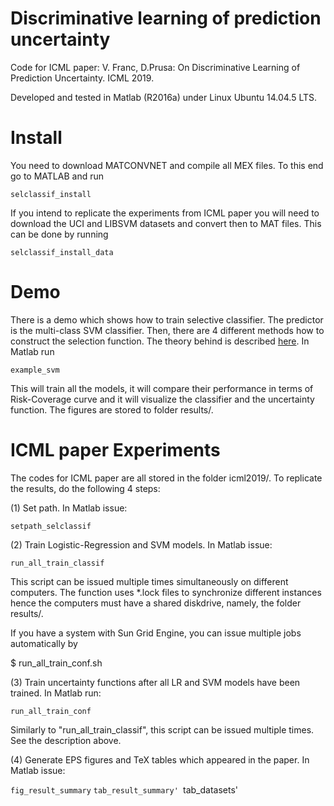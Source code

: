 # Discriminative learning of prediction uncertainty

Code for ICML paper: 
V. Franc, D.Prusa: On Discriminative Learning of Prediction Uncertainty. ICML 2019.

Developed and tested in Matlab (R2016a) under Linux Ubuntu 14.04.5 LTS.


# Install

You need to download MATCONVNET and compile all MEX files. To this end go to MATLAB
and run 

`selclassif_install`


If you intend to replicate the experiments from ICML paper you will need to
download the UCI and LIBSVM datasets and convert then to MAT files. This can be done
by running 

`selclassif_install_data`


# Demo

There is a demo which shows how to train selective classifier. The predictor
is the multi-class SVM classifier. Then, there are 4 different methods how to
construct the selection function. The theory behind is
described [here](http://cmp.felk.cvut.cz/~xfrancv/pages/sele.html). In Matlab run

`example_svm`

This will train all the models, it will compare their performance in terms of
Risk-Coverage curve and it will visualize the classifier and the uncertainty function.
The figures are stored to folder results/.


# ICML paper Experiments

The codes for ICML paper are all stored in the folder icml2019/. To replicate the results, do
the following 4 steps:

(1) Set path. In Matlab issue:

`setpath_selclassif`

(2) Train Logistic-Regression and SVM models. In Matlab issue:

`run_all_train_classif`

This script can be issued multiple times simultaneously on different computers. The function 
uses *.lock files to synchronize different instances hence the computers must have a 
shared diskdrive, namely, the folder results/.

If you have a system with Sun Grid Engine, you can issue multiple jobs automatically by 

$ run_all_train_conf.sh

(3) Train uncertainty functions after all LR and SVM models have been trained. In Matlab run:

`run_all_train_conf`

Similarly to "run_all_train_classif", this script can be issued multiple times. See
the description above.


(4) Generate EPS figures and TeX tables which appeared in the paper. In Matlab issue:

`fig_result_summary`
`tab_result_summary'
`tab_datasets'


